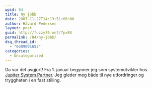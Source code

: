 ```yaml
---
wpid: 84
title: Ny jobb
date: 2007-11-27T14:13:51+00:00
author: Håvard Pedersen
layout: post
guid: http://fuzzy76.net/?p=84
permalink: /84/ny-jobb/
dsq_thread_id:
  - "6089091652"
categories:
  - Uncategorized
---
```

Da var det avgjort! Fra 1. januar begynner jeg som systemutvikler hos [Jupiter System Partner](http://www.jupiter.no). Jeg gleder meg både til nye utfordringer og tryggheten i en fast stilling.
